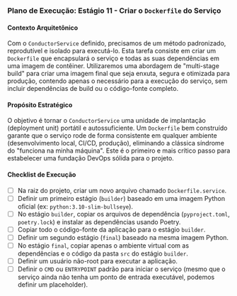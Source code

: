 ### Plano de Execução: Estágio 11 - Criar o `Dockerfile` do Serviço

#### Contexto Arquitetônico

Com o `ConductorService` definido, precisamos de um método padronizado, reprodutível e isolado para executá-lo. Esta tarefa consiste em criar um `Dockerfile` que encapsulará o serviço e todas as suas dependências em uma imagem de contêiner. Utilizaremos uma abordagem de "multi-stage build" para criar uma imagem final que seja enxuta, segura e otimizada para produção, contendo apenas o necessário para a execução do serviço, sem incluir dependências de build ou o código-fonte completo.

#### Propósito Estratégico

O objetivo é tornar o `ConductorService` uma unidade de implantação (deployment unit) portátil e autossuficiente. Um `Dockerfile` bem construído garante que o serviço rode de forma consistente em qualquer ambiente (desenvolvimento local, CI/CD, produção), eliminando a clássica síndrome do "funciona na minha máquina". Este é o primeiro e mais crítico passo para estabelecer uma fundação DevOps sólida para o projeto.

#### Checklist de Execução

- [ ] Na raiz do projeto, criar um novo arquivo chamado `Dockerfile.service`.
- [ ] Definir um primeiro estágio (`builder`) baseado em uma imagem Python oficial (ex: `python:3.10-slim-bullseye`).
- [ ] No estágio `builder`, copiar os arquivos de dependência (`pyproject.toml`, `poetry.lock`) e instalar as dependências usando Poetry.
- [ ] Copiar todo o código-fonte da aplicação para o estágio `builder`.
- [ ] Definir um segundo estágio (`final`) baseado na mesma imagem Python.
- [ ] No estágio `final`, copiar apenas o ambiente virtual com as dependências e o código da pasta `src` do estágio `builder`.
- [ ] Definir um usuário não-root para executar a aplicação.
- [ ] Definir o `CMD` ou `ENTRYPOINT` padrão para iniciar o serviço (mesmo que o serviço ainda não tenha um ponto de entrada executável, podemos definir um placeholder).
